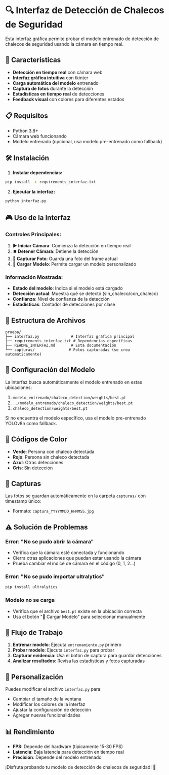 # 🔍 Interfaz de Detección de Chalecos de Seguridad

Esta interfaz gráfica permite probar el modelo entrenado de detección de chalecos de seguridad usando la cámara en tiempo real.

## 🚀 Características

- **Detección en tiempo real** con cámara web
- **Interfaz gráfica intuitiva** con tkinter
- **Carga automática del modelo** entrenado
- **Captura de fotos** durante la detección
- **Estadísticas en tiempo real** de detecciones
- **Feedback visual** con colores para diferentes estados

## 📋 Requisitos

- Python 3.8+
- Cámara web funcionando
- Modelo entrenado (opcional, usa modelo pre-entrenado como fallback)

## 🛠️ Instalación

1. **Instalar dependencias:**
```bash
pip install -r requirements_interfaz.txt
```

2. **Ejecutar la interfaz:**
```bash
python interfaz.py
```

## 🎮 Uso de la Interfaz

### Controles Principales:

1. **▶️ Iniciar Cámara**: Comienza la detección en tiempo real
2. **⏹️ Detener Cámara**: Detiene la detección
3. **📸 Capturar Foto**: Guarda una foto del frame actual
4. **📁 Cargar Modelo**: Permite cargar un modelo personalizado

### Información Mostrada:

- **Estado del modelo**: Indica si el modelo está cargado
- **Detección actual**: Muestra qué se detectó (sin_chaleco/con_chaleco)
- **Confianza**: Nivel de confianza de la detección
- **Estadísticas**: Contador de detecciones por clase

## 📁 Estructura de Archivos

```
prueba/
├── interfaz.py              # Interfaz gráfica principal
├── requirements_interfaz.txt # Dependencias específicas
├── README_INTERFAZ.md       # Esta documentación
└── capturas/               # Fotos capturadas (se crea automáticamente)
```

## 🔧 Configuración del Modelo

La interfaz busca automáticamente el modelo entrenado en estas ubicaciones:

1. `modelo_entrenado/chaleco_detection/weights/best.pt`
2. `../modelo_entrenado/chaleco_detection/weights/best.pt`
3. `chaleco_detection/weights/best.pt`

Si no encuentra el modelo específico, usa el modelo pre-entrenado YOLOv8n como fallback.

## 🎯 Códigos de Color

- **Verde**: Persona con chaleco detectada
- **Rojo**: Persona sin chaleco detectada
- **Azul**: Otras detecciones
- **Gris**: Sin detección

## 📸 Capturas

Las fotos se guardan automáticamente en la carpeta `capturas/` con timestamp único:
- Formato: `captura_YYYYMMDD_HHMMSS.jpg`

## ⚠️ Solución de Problemas

### Error: "No se pudo abrir la cámara"
- Verifica que la cámara esté conectada y funcionando
- Cierra otras aplicaciones que puedan estar usando la cámara
- Prueba cambiar el índice de cámara en el código (0, 1, 2...)

### Error: "No se pudo importar ultralytics"
```bash
pip install ultralytics
```

### Modelo no se carga
- Verifica que el archivo `best.pt` existe en la ubicación correcta
- Usa el botón "📁 Cargar Modelo" para seleccionar manualmente

## 🔄 Flujo de Trabajo

1. **Entrenar modelo**: Ejecuta `entrenamiento.py` primero
2. **Probar modelo**: Ejecuta `interfaz.py` para probar
3. **Capturar evidencia**: Usa el botón de captura para guardar detecciones
4. **Analizar resultados**: Revisa las estadísticas y fotos capturadas

## 🎨 Personalización

Puedes modificar el archivo `interfaz.py` para:
- Cambiar el tamaño de la ventana
- Modificar los colores de la interfaz
- Ajustar la configuración de detección
- Agregar nuevas funcionalidades

## 📊 Rendimiento

- **FPS**: Depende del hardware (típicamente 15-30 FPS)
- **Latencia**: Baja latencia para detección en tiempo real
- **Precisión**: Depende del modelo entrenado

¡Disfruta probando tu modelo de detección de chalecos de seguridad! 🎉

